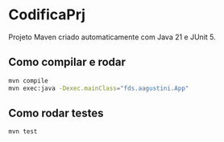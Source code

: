 # CodificaPrj

Projeto Maven criado automaticamente com Java 21 e JUnit 5.

## Como compilar e rodar

```bash
mvn compile
mvn exec:java -Dexec.mainClass="fds.aagustini.App"
```

## Como rodar testes

```bash
mvn test
```

